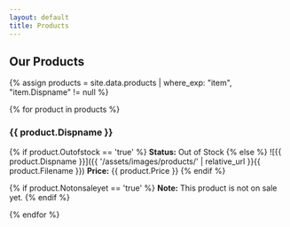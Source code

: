 ```yaml
---
layout: default
title: Products
---
```


## Our Products

{% assign products = site.data.products | where_exp: "item", "item.Dispname" != null %}

{% for product in products %}
### {{ product.Dispname }}

{% if product.Outofstock == 'true' %}
**Status:** Out of Stock
{% else %}
![{{ product.Dispname }}]({{ '/assets/images/products/' | relative_url }}{{ product.Filename }})
**Price:** {{ product.Price }}
{% endif %}

{% if product.Notonsaleyet == 'true' %}
**Note:** This product is not on sale yet.
{% endif %}

{% endfor %}
